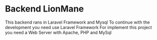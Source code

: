 # Backend LionMane

This backend rans in Laravel Framework and Mysql
To continue with the development you need use Laravel Framework 
For implement this project you need a Web Server with Apache, PHP and MySql

